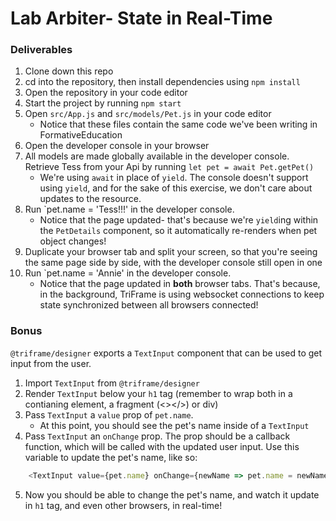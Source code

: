 # Lab Arbiter- State in Real-Time

### Deliverables

1. Clone down this repo
2. cd into the repository, then install dependencies using `npm install`
3. Open the repository in your code editor
4. Start the project by running `npm start`
5. Open `src/App.js` and `src/models/Pet.js` in your code editor
	* Notice that these files contain the same code we've been writing in FormativeEducation
6. Open the developer console in your browser
7. All models are made globally available in the developer console. Retrieve Tess from your Api by running `let pet = await Pet.getPet()`
	* We're using `await` in place of `yield`. The console doesn't support using `yield`, and for the sake of this exercise, we don't care about updates to the resource.
8. Run `pet.name = 'Tess!!!' in the developer console. 
	* Notice that the page updated- that's because we're `yield`ing within the `PetDetails` component, so it automatically re-renders when pet object changes!
9. Duplicate your browser tab and split your screen, so that you're seeing the same page side by side, with the developer console still open in one
10. Run `pet.name = 'Annie' in the developer console.
	* Notice that the page updated in **both** browser tabs. That's because, in the background, TriFrame is using websocket connections to keep state synchronized between all browsers connected!

### Bonus
`@triframe/designer` exports a `TextInput` component that can be used to get input from the user.
1. Import `TextInput` from `@triframe/designer`
2. Render `TextInput` below your `h1` tag (remember to wrap both in a contianing element, a fragment (<></>) or div)
3. Pass `TextInput` a `value` prop of `pet.name`. 
	* At this point, you should see the pet's name inside of a `TextInput`
4. Pass `TextInput` an `onChange` prop. The prop should be a callback function, which will be called with the updated user input. Use this variable to update the pet's name, like so:
```js
	<TextInput value={pet.name} onChange={newName => pet.name = newName}>
```
5. Now you should be able to change the pet's name, and watch it update in `h1` tag, and even other browsers, in real-time!